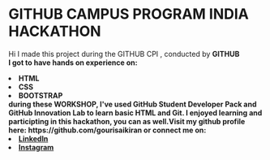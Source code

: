 # GITHUB CAMPUS PROGRAM INDIA HACKATHON
Hi I made this project during the GITHUB CPI , conducted by <b> GITHUB
<br>I got to have hands on experience on:
<li>HTML
<li>CSS
<li>BOOTSTRAP
<br>during these WORKSHOP, I've used GitHub Student Developer Pack and GitHub Innovation Lab to learn basic HTML and Git.
I enjoyed learning and participting in this hackathon, you can as well.Visit my github profile here:
https://github.com/gourisaikiran
or connect me on:
<li><a href=
"https://www.linkedin.com/in/sai-kiran-gouri-b233141b0/">LinkedIn</a>
<li><a href=
"https://www.instagram.com/saikirangouri_/">Instagram</a>


